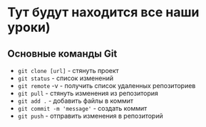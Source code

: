 # Тут будут находится все наши уроки)

## Основные команды Git

- `git clone [url]` - стянуть проект
- `git status` - список изменений
- `git remote` -v - получить список удаленных репозиториев
- `git pull` - стянуть изменения из репозитория
- `git add .` - добавить файлы в коммит
- `git commit -m 'message'` - создать коммит
- `git push` - отправить изменения в репозиторий
